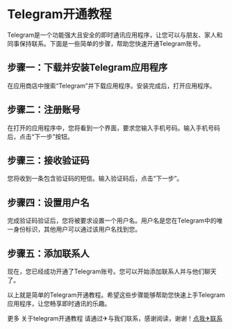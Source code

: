# Telegram开通教程

Telegram是一个功能强大且安全的即时通讯应用程序，让您可以与朋友、家人和同事保持联系。下面是一些简单的步骤，帮助您快速开通Telegram账号。

## 步骤一：下载并安装Telegram应用程序
在应用商店中搜索“Telegram”并下载应用程序。安装完成后，打开应用程序。

## 步骤二：注册账号
在打开的应用程序中，您将看到一个界面，要求您输入手机号码。输入手机号码后，点击“下一步”按钮。

## 步骤三：接收验证码
您将收到一条包含验证码的短信。输入验证码后，点击“下一步”。

## 步骤四：设置用户名
完成验证码验证后，您将被要求设置一个用户名。用户名是您在Telegram中的唯一身份标识，其他用户可以通过该用户名找到您。

## 步骤五：添加联系人
现在，您已经成功开通了Telegram账号。您可以开始添加联系人并与他们聊天了。

以上就是简单的Telegram开通教程。希望这些步骤能够帮助您快速上手Telegram应用程序，让您畅享即时通讯的乐趣。

更多 关于telegram开通教程 请通过✈与我们联系，感谢阅读，谢谢！[点我✈联系](https://ads.k02.cc)